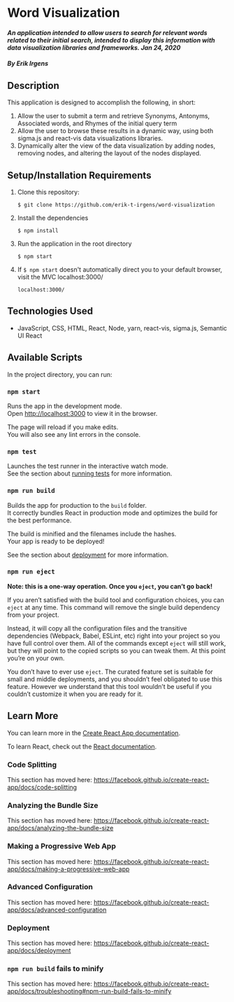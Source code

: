 # Word Visualization

#### _An application intended to allow users to search for relevant words related to their initial search, intended to display this information with data visualization libraries and frameworks. Jan 24, 2020_

#### _By **Erik Irgens**_

## Description

This application is designed to accomplish the following, in short: 
1. Allow the user to submit a term and retrieve Synonyms, Antonyms, Associated words, and Rhymes of the initial query term
2. Allow the user to browse these results in a dynamic way, using both sigma.js and react-vis data visualizations libraries.
3. Dynamically alter the view of the data visualization by adding nodes, removing nodes, and altering the layout of the nodes displayed.



## Setup/Installation Requirements

1. Clone this repository:
    ```
    $ git clone https://github.com/erik-t-irgens/word-visualization
    ```
2. Install the dependencies
    ```
    $ npm install
    ```
3. Run the application in the root directory
    ```
    $ npm start
    ```
4. If ```$ npm start``` doesn't automatically direct you to your default browser, visit the MVC localhost:3000/
    ```
    localhost:3000/
    ```
## Technologies Used
* JavaScript, CSS, HTML, React, Node, yarn, react-vis, sigma.js, Semantic UI React

## Available Scripts

In the project directory, you can run:

### `npm start`

Runs the app in the development mode.<br />
Open [http://localhost:3000](http://localhost:3000) to view it in the browser.

The page will reload if you make edits.<br />
You will also see any lint errors in the console.

### `npm test`

Launches the test runner in the interactive watch mode.<br />
See the section about [running tests](https://facebook.github.io/create-react-app/docs/running-tests) for more information.

### `npm run build`

Builds the app for production to the `build` folder.<br />
It correctly bundles React in production mode and optimizes the build for the best performance.

The build is minified and the filenames include the hashes.<br />
Your app is ready to be deployed!

See the section about [deployment](https://facebook.github.io/create-react-app/docs/deployment) for more information.

### `npm run eject`

**Note: this is a one-way operation. Once you `eject`, you can’t go back!**

If you aren’t satisfied with the build tool and configuration choices, you can `eject` at any time. This command will remove the single build dependency from your project.

Instead, it will copy all the configuration files and the transitive dependencies (Webpack, Babel, ESLint, etc) right into your project so you have full control over them. All of the commands except `eject` will still work, but they will point to the copied scripts so you can tweak them. At this point you’re on your own.

You don’t have to ever use `eject`. The curated feature set is suitable for small and middle deployments, and you shouldn’t feel obligated to use this feature. However we understand that this tool wouldn’t be useful if you couldn’t customize it when you are ready for it.

## Learn More

You can learn more in the [Create React App documentation](https://facebook.github.io/create-react-app/docs/getting-started).

To learn React, check out the [React documentation](https://reactjs.org/).

### Code Splitting

This section has moved here: https://facebook.github.io/create-react-app/docs/code-splitting

### Analyzing the Bundle Size

This section has moved here: https://facebook.github.io/create-react-app/docs/analyzing-the-bundle-size

### Making a Progressive Web App

This section has moved here: https://facebook.github.io/create-react-app/docs/making-a-progressive-web-app

### Advanced Configuration

This section has moved here: https://facebook.github.io/create-react-app/docs/advanced-configuration

### Deployment

This section has moved here: https://facebook.github.io/create-react-app/docs/deployment

### `npm run build` fails to minify

This section has moved here: https://facebook.github.io/create-react-app/docs/troubleshooting#npm-run-build-fails-to-minify
